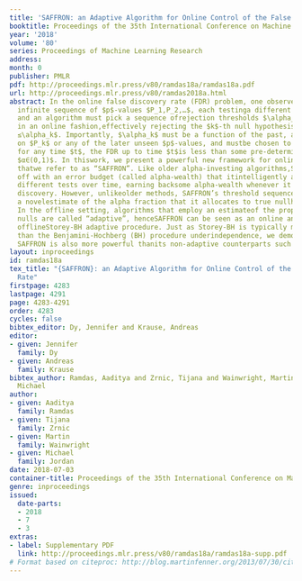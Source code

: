 ```yaml
---
title: 'SAFFRON: an Adaptive Algorithm for Online Control of the False Discovery Rate'
booktitle: Proceedings of the 35th International Conference on Machine Learning
year: '2018'
volume: '80'
series: Proceedings of Machine Learning Research
address: 
month: 0
publisher: PMLR
pdf: http://proceedings.mlr.press/v80/ramdas18a/ramdas18a.pdf
url: http://proceedings.mlr.press/v80/ramdas2018a.html
abstract: In the online false discovery rate (FDR) problem, one observes apossibly
  infinite sequence of $p$-values $P_1,P_2,…$, each testinga different null hypothesis,
  and an algorithm must pick a sequence ofrejection thresholds $\alpha_1,\alpha_2,…$
  in an online fashion,effectively rejecting the $k$-th null hypothesis whenever $P_k
  ≤\alpha_k$. Importantly, $\alpha_k$ must be a function of the past, andcannot depend
  on $P_k$ or any of the later unseen $p$-values, and mustbe chosen to guarantee that
  for any time $t$, the FDR up to time $t$is less than some pre-determined quantity
  $α∈(0,1)$. In thiswork, we present a powerful new framework for online FDR control
  thatwe refer to as “SAFFRON”. Like older alpha-investing algorithms,SAFFRON starts
  off with an error budget (called alpha-wealth) that itintelligently allocates to
  different tests over time, earning backsome alpha-wealth whenever it makes a new
  discovery. However, unlikeolder methods, SAFFRON’s threshold sequence is based on
  a novelestimate of the alpha fraction that it allocates to true nullhypotheses.
  In the offline setting, algorithms that employ an estimateof the proportion of true
  nulls are called “adaptive”, henceSAFFRON can be seen as an online analogue of the
  offlineStorey-BH adaptive procedure. Just as Storey-BH is typically morepowerful
  than the Benjamini-Hochberg (BH) procedure underindependence, we demonstrate that
  SAFFRON is also more powerful thanits non-adaptive counterparts such as LORD.
layout: inproceedings
id: ramdas18a
tex_title: "{SAFFRON}: an Adaptive Algorithm for Online Control of the False Discovery
  Rate"
firstpage: 4283
lastpage: 4291
page: 4283-4291
order: 4283
cycles: false
bibtex_editor: Dy, Jennifer and Krause, Andreas
editor:
- given: Jennifer
  family: Dy
- given: Andreas
  family: Krause
bibtex_author: Ramdas, Aaditya and Zrnic, Tijana and Wainwright, Martin and Jordan,
  Michael
author:
- given: Aaditya
  family: Ramdas
- given: Tijana
  family: Zrnic
- given: Martin
  family: Wainwright
- given: Michael
  family: Jordan
date: 2018-07-03
container-title: Proceedings of the 35th International Conference on Machine Learning
genre: inproceedings
issued:
  date-parts:
  - 2018
  - 7
  - 3
extras:
- label: Supplementary PDF
  link: http://proceedings.mlr.press/v80/ramdas18a/ramdas18a-supp.pdf
# Format based on citeproc: http://blog.martinfenner.org/2013/07/30/citeproc-yaml-for-bibliographies/
---
```

